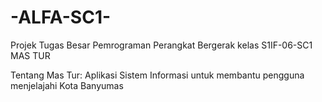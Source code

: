 # -ALFA-SC1-
Projek Tugas Besar Pemrograman Perangkat Bergerak kelas S1IF-06-SC1
MAS TUR

Tentang Mas Tur:
Aplikasi Sistem Informasi untuk membantu pengguna menjelajahi Kota Banyumas
